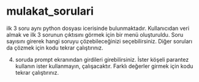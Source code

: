 # mulakat_sorulari

ilk 3 soru aynı python dosyası icerisinde bulunmaktadır. Kullanıcıdan veri almak ve ilk 3 sorunun çıktısını görmek için bir menü oluşturuldu. Soru sayısını girerek
hangi soruyu çözebileceğinizi seçebilirsiniz. Diğer soruları da çözmek için kodu tekrar çalıştırınız.

4. soruda prompt ekranından girdileri girebilirsiniz. İster köşeli parantez kullanın ister kullanmayın, çalışacaktır. Farklı değerler girmek için kodu tekrar çalıştırınız.

 
